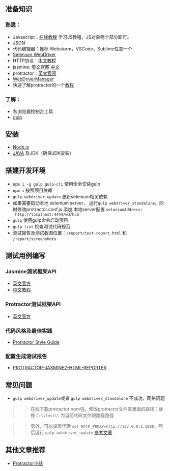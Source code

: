 ## 准备知识
### 熟悉：
* Javascript：[在线教程](http://www.w3school.com.cn/js/) 学习JS教程，JS对象两个部分即可。
* [JSON](https://baike.baidu.com/item/JSON)
* 代码编辑器：推荐 Webstorm，VSCode，Sublime任意一个
* [Selenium WebDriver](https://github.com/SeleniumHQ/selenium/wiki/WebDriverJs)
* HTTP协议：[中文教程](http://www.ruanyifeng.com/blog/2016/08/http.html)
* jasmine: [英文官网](https://jasmine.github.io/index.html) [中文](https://www.ibm.com/developerworks/cn/web/1404_changwz_jasmine/index.html)
* protractor：[英文官网](http://www.protractortest.org) 
* [WebDriverManager](https://github.com/bonigarcia/webdrivermanager)
* 快速了解protractor的一个[教程](http://objectpartners.github.io/angular-training/lectures/lecture-11.html) 

### 了解：
* 各浏览器控制台工具
* [gulp](https://gulpjs.com/)

## 安装
* [Node.js](https://nodejs.org/en/)
* [JAVA](https://www.java.com/en/download) 及JDK（确保JDK安装）

## 搭建开发环境
* `npm i -g gulp gulp-cli` 使用命令安装gulp
* `npm i` 按照项目依赖
* `gulp webdriver_update` 更新selenium相关依赖
* 如果需要启动本地 selenium server， 运行`gulp webdriver_standalone`。同时修改protractor.conf.js 添加 本地server配置 `seleniumAddress: 'http://localhost:4444/wd/hub'`
* `gulp` 使用gulp命令启动项目
* `gulp lint` 检查测试代码规范
* 测试报告及测试截图位置：`/report/test-report.html` 和 `/report/screenshots`

## 测试用例编写
### Jasmine测试框架API
* [英文官方](https://jasmine.github.io/api/2.8/global)
* [中文教程](https://yq.aliyun.com/articles/53426)
### Protractor测试框架API
* [英文官方](http://www.protractortest.org/#/api)

### 代码风格及最佳实践
* [Protractor Style Guide](https://github.com/CarmenPopoviciu/protractor-styleguide)

### 配置生成测试报告
* [PROTRACTOR-JASMINE2-HTML-REPORTER](http://www.testingbay.com/tutorials/protractor-jasmine-reporting/)

## 常见问题
* `gulp webdriver_update`或者 `gulp webdriver_standalone` 不成功，网络问题
>> 在线下载protractor npm包。修改protractor文件夹里面的路径：替换 `C:\\test\\` 为当前代码文件跟路径路径

>> 另外，可以设置代理 `set HTTP_PROXY=http://127.0.0.1:1080`，然后运行 `gulp webdriver_update` [参考文章](https://github.com/angular/protractor/pull/966)

## 其他文章推荐
* [Protractor小结](http://blog.csdn.net/wosishui21/article/details/38340527)

